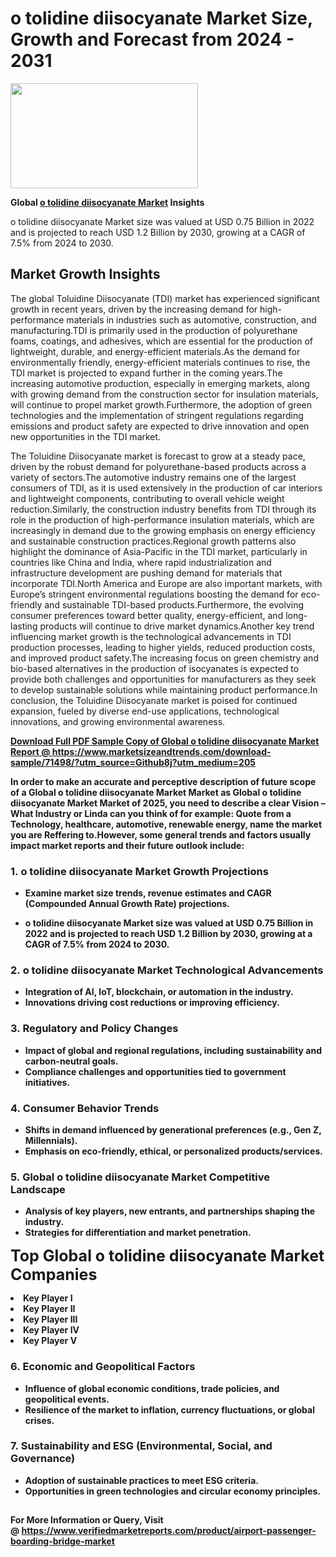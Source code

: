 <H1>o tolidine diisocyanate Market Size, Growth and Forecast from 2024 - 2031</H1><img class="aligncenter size-medium wp-image-584254" src="https://thirdeyenews.in/wp-content/uploads/2024/09/Global-Market-Research-300x168.jpeg" alt="" width="300" height="168" /><p><strong>Global&nbsp;<a href="https://www.marketsizeandtrends.com/download-sample/71498/?utm_source=Github8j?utm_medium=205">o tolidine diisocyanate Market</a> Insights</strong></p><p>o tolidine diisocyanate Market size was valued at USD 0.75 Billion in 2022 and is projected to reach USD 1.2 Billion by 2030, growing at a CAGR of 7.5% from 2024 to 2030.</p><p><h2>Market Growth Insights</h2> <p>The global Toluidine Diisocyanate (TDI) market has experienced significant growth in recent years, driven by the increasing demand for high-performance materials in industries such as automotive, construction, and manufacturing.TDI is primarily used in the production of polyurethane foams, coatings, and adhesives, which are essential for the production of lightweight, durable, and energy-efficient materials.As the demand for environmentally friendly, energy-efficient materials continues to rise, the TDI market is projected to expand further in the coming years.The increasing automotive production, especially in emerging markets, along with growing demand from the construction sector for insulation materials, will continue to propel market growth.Furthermore, the adoption of green technologies and the implementation of stringent regulations regarding emissions and product safety are expected to drive innovation and open new opportunities in the TDI market.</p> <p><strong><a href="#"></a></strong></p> <p>The Toluidine Diisocyanate market is forecast to grow at a steady pace, driven by the robust demand for polyurethane-based products across a variety of sectors.The automotive industry remains one of the largest consumers of TDI, as it is used extensively in the production of car interiors and lightweight components, contributing to overall vehicle weight reduction.Similarly, the construction industry benefits from TDI through its role in the production of high-performance insulation materials, which are increasingly in demand due to the growing emphasis on energy efficiency and sustainable construction practices.Regional growth patterns also highlight the dominance of Asia-Pacific in the TDI market, particularly in countries like China and India, where rapid industrialization and infrastructure development are pushing demand for materials that incorporate TDI.North America and Europe are also important markets, with Europe’s stringent environmental regulations boosting the demand for eco-friendly and sustainable TDI-based products.Furthermore, the evolving consumer preferences toward better quality, energy-efficient, and long-lasting products will continue to drive market dynamics.Another key trend influencing market growth is the technological advancements in TDI production processes, leading to higher yields, reduced production costs, and improved product safety.The increasing focus on green chemistry and bio-based alternatives in the production of isocyanates is expected to provide both challenges and opportunities for manufacturers as they seek to develop sustainable solutions while maintaining product performance.In conclusion, the Toluidine Diisocyanate market is poised for continued expansion, fueled by diverse end-use applications, technological innovations, and growing environmental awareness.</p> <p><strong><a href="#"></p><p><span class=""><strong>Download Full PDF Sample Copy of Global o tolidine diisocyanate Market Report</strong> @ <a href="https://www.marketsizeandtrends.com/download-sample/71498/?utm_source=Github8j?utm_medium=205" target="_blank">https://www.marketsizeandtrends.com/download-sample/71498/?utm_source=Github8j?utm_medium=205</a></span></p><p>In order to make an accurate and perceptive description of future scope of a Global&nbsp;o tolidine diisocyanate Market Market as Global&nbsp;o tolidine diisocyanate Market Market of 2025, you need to describe a clear Vision &ndash; What Industry or Linda can you think of for example: Quote from a Technology, healthcare, automotive, renewable energy, name the market you are Reffering to.However, some general trends and factors usually impact market reports and their future outlook include:</p><h3>1.&nbsp;<strong>o tolidine diisocyanate Market Growth Projections</strong></h3><ul><li>Examine market size trends, revenue estimates and CAGR (Compounded Annual Growth Rate) projections.</li><li><p>o tolidine diisocyanate Market size was valued at USD 0.75 Billion in 2022 and is projected to reach USD 1.2 Billion by 2030, growing at a CAGR of 7.5% from 2024 to 2030.</p></li></ul><h3>2.&nbsp;<strong>o tolidine diisocyanate Market Technological Advancements</strong></h3><ul><li>Integration of AI, IoT, blockchain, or automation in the industry.</li><li>Innovations driving cost reductions or improving efficiency.</li></ul><h3>3.&nbsp;<strong>Regulatory and Policy Changes</strong></h3><ul><li>Impact of global and regional regulations, including sustainability and carbon-neutral goals.</li><li>Compliance challenges and opportunities tied to government initiatives.</li></ul><h3>4.&nbsp;<strong>Consumer Behavior Trends</strong></h3><ul><li>Shifts in demand influenced by generational preferences (e.g., Gen Z, Millennials).</li><li>Emphasis on eco-friendly, ethical, or personalized products/services.</li></ul><h3>5.&nbsp;<strong>Global o tolidine diisocyanate Market Competitive Landscape</strong></h3><ul><li>Analysis of key players, new entrants, and partnerships shaping the industry.</li><li>Strategies for differentiation and market penetration.</li></ul><p data-pm-slice="1 1 []"><span style="color: inherit; font-family: inherit; font-size: 25px;">Top Global o tolidine diisocyanate Market Companies</span></p><div class="" data-test-id=""><p><li>Key Player I</li><li> Key Player II</li><li> Key Player III</li><li> Key Player IV</li><li> Key Player V</li></p></div><h3>6.&nbsp;<strong>Economic and Geopolitical Factors</strong></h3><ul><li>Influence of global economic conditions, trade policies, and geopolitical events.</li><li>Resilience of the market to inflation, currency fluctuations, or global crises.</li></ul><h3>7.&nbsp;<strong>Sustainability and ESG (Environmental, Social, and Governance)</strong></h3><ul><li>Adoption of sustainable practices to meet ESG criteria.</li><li>Opportunities in green technologies and circular economy principles.</li></ul><h2><strong style="font-size: 14px;">For More Information or Query, Visit @&nbsp;</strong><a style="background-color: #ffffff; font-size: 14px;" href="https://www.marketsizeandtrends.com/report/o-tolidine-diisocyanate-market/" target="_blank">https://www.verifiedmarketreports.com/product/airport-passenger-boarding-bridge-market</a></h2>